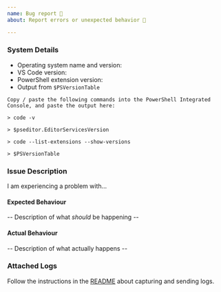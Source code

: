 ```yaml
---
name: Bug report 🐛
about: Report errors or unexpected behavior 🤔

---
```


<!--

BEFORE SUBMITTING A NEW ISSUE, PLEASE READ THE TROUBLESHOOTING DOCS!
https://github.com/PowerShell/vscode-powershell/tree/master/docs/troubleshooting.md

IMPORTANT: you can generate a bug report directly from the
PowerShell extension in Visual Studio Code by selecting
"PowerShell: Upload Bug Report to GitHub" from the command palette.

The more repro details you can provide, along with a zip
of the log files from your session, the better the chances
are for a quick resolution.

You may also want to record a GIF of the bug occurring and
attach it here by dropping the file into the description body.

-->

### System Details

- Operating system name and version:
- VS Code version:
- PowerShell extension version:
- Output from `$PSVersionTable`

```
Copy / paste the following commands into the PowerShell Integrated Console, and paste the output here:

> code -v

> $pseditor.EditorServicesVersion

> code --list-extensions --show-versions

> $PSVersionTable
```

### Issue Description

I am experiencing a problem with...

#### Expected Behaviour

-- Description of what *should* be happening --

#### Actual Behaviour

-- Description of what actually happens --

### Attached Logs

Follow the instructions in the [README](https://github.com/PowerShell/vscode-powershell#reporting-problems)
about capturing and sending logs.
